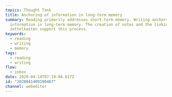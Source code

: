 ```yaml
---
topics: Thought Tank
title: Anchoring of information in long-term memory
summary: Reading primarily addresses short-term memory. Writing anchors the
  information in long-term memory. The creation of notes and the linking in the
  zettelkasten support this process.
keywords:
  - reading
  - writing
  - memory
tags:
  - reading
  - writing
flow:
  - inbox
date: 2020-04-14T07:19:04.617Z
id: "2020041409190467"
channel: webeditor
---
```

